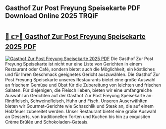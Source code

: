 ## Gasthof Zur Post Freyung Speisekarte PDF Download Online 2025 TRQiF

# <h2><a href="http://gcea7rn.nevu.top/?p=Gasthof+Zur+Post+Freyung+Speisekarte">🔗 👉🔴 Gasthof Zur Post Freyung Speisekarte 2025 PDF</a></h2>

[![Gasthof Zur Post Freyung Speisekarte 2025 PDF](https://i.imgur.com/dBaPXMq.png)](http://gcea7rn.nevu.top/?p=Gasthof+Zur+Post+Freyung+Speisekarte)
Die Gasthof Zur Post Freyung Speisekarte ist nicht nur eine Liste von Gerichten in einem Restaurant oder Café, sondern bietet auch die Möglichkeit, ein köstliches und für Ihren Geschmack geeignetes Gericht auszuwählen. Die Gasthof Zur Post Freyung Speisekarte unseres Restaurants bietet eine große Auswahl an frischem Gemüse und Obst für die Zubereitung von leichten und frischen Salaten. Für diejenigen, die Fleisch lieben, bieten wir eine umfangreiche Auswahl an Gerichten auf der Gasthof Zur Post Freyung Speisekarte an: Rindfleisch, Schweinefleisch, Huhn und Fisch. Unseren Auserwählten bieten wir Gourmet-Gerichte wie Schaschlik und Steak an, die auf einem Holzfeuer zubereitet werden. Unser Restaurant bietet eine große Auswahl an Desserts, von traditionellen Torten und Kuchen bis hin zu exquisiten Crème Brûlée und Schokoladen-Gateais.
